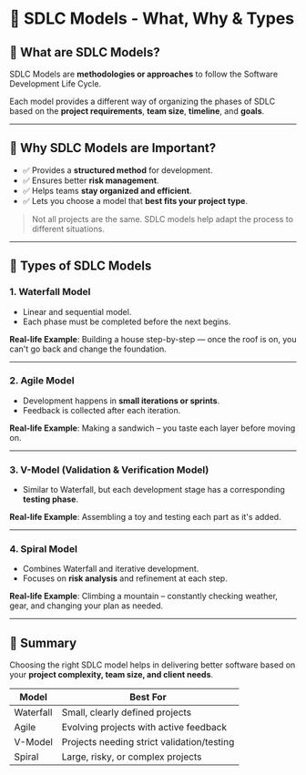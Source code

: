 
# 📘 SDLC Models - What, Why & Types

## 📌 What are SDLC Models?

SDLC Models are **methodologies or approaches** to follow the Software Development Life Cycle.

Each model provides a different way of organizing the phases of SDLC based on the **project requirements**, **team size**, **timeline**, and **goals**.

---

## 🎯 Why SDLC Models are Important?

- ✅ Provides a **structured method** for development.
- ✅ Ensures better **risk management**.
- ✅ Helps teams **stay organized and efficient**.
- ✅ Lets you choose a model that **best fits your project type**.

> Not all projects are the same. SDLC models help adapt the process to different situations.

---

## 🔄 Types of SDLC Models

### 1. **Waterfall Model**
- Linear and sequential model.
- Each phase must be completed before the next begins.

**Real-life Example**: Building a house step-by-step — once the roof is on, you can't go back and change the foundation.

---

### 2. **Agile Model**
- Development happens in **small iterations or sprints**.
- Feedback is collected after each iteration.

**Real-life Example**: Making a sandwich – you taste each layer before moving on.

---

### 3. **V-Model (Validation & Verification Model)**
- Similar to Waterfall, but each development stage has a corresponding **testing phase**.

**Real-life Example**: Assembling a toy and testing each part as it's added.

---

### 4. **Spiral Model**
- Combines Waterfall and iterative development.
- Focuses on **risk analysis** and refinement at each step.

**Real-life Example**: Climbing a mountain – constantly checking weather, gear, and changing your plan as needed.

---

## 📌 Summary

Choosing the right SDLC model helps in delivering better software based on your **project complexity, team size, and client needs**.

| Model     | Best For                                   |
|-----------|--------------------------------------------|
| Waterfall | Small, clearly defined projects            |
| Agile     | Evolving projects with active feedback     |
| V-Model   | Projects needing strict validation/testing |
| Spiral    | Large, risky, or complex projects          |
